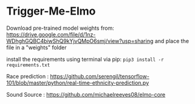 # Trigger-Me-Elmo
Download pre-trained model weights from:
https://drive.google.com/file/d/1nz-WDhghGQBC4biwShQ9kYjvQMpO6smj/view?usp=sharing
and place the file in a "weights" folder

install the requirements using terminal via pip: 
`pip3 install -r requirements.txt`

Race prediction : https://github.com/serengil/tensorflow-101/blob/master/python/real-time-ethnicity-prediction.py

Sound Source : https://github.com/michaelreeves08/elmo-core
